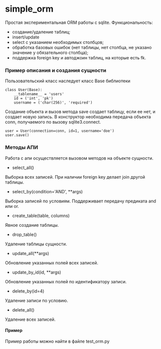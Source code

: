 # simple_orm


Простая экспериментальная ORM работы с sqlite. Функциональность:
* создание/удаление таблиц;
* insert/update
* select с указанием необходимых столбцов;
* обработка базовых ошибок (нет таблицы, нет столбца, не указано значение у обязательного столбца);
* поддержка foreign key и автоджоин таблиц, на которые есть fk.


### Пример описания и создания сущности

Пользовательский класс наследует класс Base библиотеки

```
class User(Base):
    __tablename__ = 'users'
    id = ('int', 'pk')
    username = ('char(256)', 'required')
``` 

Создание объекта и вызов метода save создает таблицу, если ее нет, и создает новую запись. 
В конструктор необходима передача объекта conn, получаемого по вызову sqlite3.connect. 

```
user = User(connection=conn, id=1, username='doe')
user.save()
```

### Методы АПИ

Работа с апи осуществляется вызовом методов на объекте сущности.

* select_all() 

Выборка всех записей. При наличии foreign key делает join другой таблицы.

* select_by(condition='AND', **args) 

Выборка записей по условиям. Поддерживает передачу предиката and или or.

* create_table(table, columns)

Явное создание таблицы.

* drop_table()

Удаление таблицы сущности.

* update_all(**args)

Обновление указанных полей всех записей.

* update_by_id(id, **args)

Обновление указанных полей по идентификатору записи.

* delete_by(id=4)

Удаление записи по условию.

* delete_all()

Удаление всех записей.


#### Пример

Пример работы можно найти в файле test_orm.py